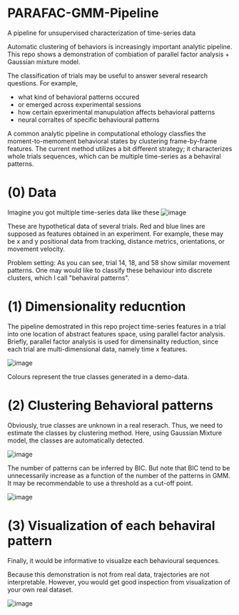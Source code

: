 # PARAFAC-GMM-Pipeline
A pipeline for unsupervised characterization of time-series data

Automatic clustering of behaviors is increasingly important analytic pipeline.
This repo shows a demonstration of combiation of parallel factor analysis + Gaussian mixture model.

The classification of trials may be useful to answer several research questions. For example,
- what kind of behavioral patterns occured
- or emerged across experimental sessions
- how certain epxerimental manupulation affects behavioral patterns
- neural corraltes of specific behavioural patterns


A common analytic pipeline in computational ethology classfies the moment-to-memoment behavioral states by clustering frame-by-frame features.
The current method utilizes a bit different strategy; it characterizes whole trials sequences, which can be multiple time-series as a behaviral patterns.


# (0) Data 
Imagine you got multiple time-series data like these
![image](https://user-images.githubusercontent.com/17682330/98270383-1c44fe00-1f8f-11eb-8858-d1966ab47b35.png)

These are hypothetical data of several trials. Red and blue lines are supposed as features obtained in an experiment.
For example, these may be x and y positional data from tracking, distance metrics, orientations, or movement velocity.

Problem setting:
As you can see, trial 14, 18, and 58 show similar movement patterns. One may would like to classify these behaviour into discrete clusters, which I call "behaviral patterns".


# (1) Dimensionality reducntion
The  pipeline demostrated in this repo project time-series features in a trial into one location of abstract features space, using parallel factor analysis.
Briefly, parallel factor analysis is used for dimensinality reduction, since each trial are multi-dimensional data, namely time x features.


![image](https://user-images.githubusercontent.com/17682330/98271300-17cd1500-1f90-11eb-9799-6b7fcffd285f.png)

Colours represent the true classes generated in a demo-data.



# (2) Clustering Behavioral patterns
Obviously, true classes are unknown in a real reserach. Thus, we need to estimate the classes by clustering method.
Here, using Gaussian Mixture model, the classes are automatically detected.

![image](https://user-images.githubusercontent.com/17682330/98271834-a80b5a00-1f90-11eb-9edf-1fdb89319a88.png)


The number of patterns can be inferred by BIC. But note that BIC tend to be unnecessarily increase as a function of the number of the patterns in GMM.
It may be recommendable to use a threshold as a cut-off point.

![image](https://user-images.githubusercontent.com/17682330/98273252-56fc6580-1f92-11eb-9d12-171875236547.png)



# (3) Visualization of each behaviral pattern

Finally, it would be informative to visualize each behavioural sequences.

Because this demonstration is not from real data, trajectories are not interpretable.
However, you would get good inspection from visualization of your own real dataset.

![image](https://user-images.githubusercontent.com/17682330/98273002-0dac1600-1f92-11eb-899f-d5f7e2b119ff.png)


